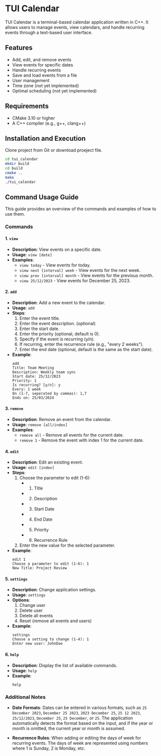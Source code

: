 # TUI Calendar

TUI Calendar is a terminal-based calendar application written in C++. It allows users to manage events, view calendars, and handle recurring events through a text-based user interface.

## Features

- Add, edit, and remove events
- View events for specific dates
- Handle recurring events
- Save and load events from a file
- User management
- Time zone (not yet implemented)
- Optimal scheduling (not yet implemented)

## Requirements

- CMake 3.10 or higher
- A C++ compiler (e.g., g++, clang++)

## Installation and Execution
Clone project from Git or download proeject file.

```sh
cd tui_calendar
mkdir build
cd build
cmake ..
make
./tui_calendar
```

## Command Usage Guide

This guide provides an overview of the commands and examples of how to use them.

### Commands

#### 1. `view`
- **Description**: View events on a specific date.
- **Usage**: `view [date]`
- **Examples**:
  - `view today` - View events for today.
  - `view next [interval] week` - View events for the next week.
  - `view prev [interval] month` - View events for the previous month.
  - `view 25/12/2023` - View events for December 25, 2023.

#### 2. `add`
- **Description**: Add a new event to the calendar.
- **Usage**: `add`
- **Steps**:
  1. Enter the event title.
  2. Enter the event description. (optional)
  3. Enter the start date.
  4. Enter the priority (optional, default is 0).
  5. Specify if the event is recurring (y/n).
  6. If recurring, enter the recurrence rule (e.g., "every 2 weeks").
  7. Enter the end date (optional, default is the same as the start date).
- **Example**:
  ```
  add
  Title: Team Meeting
  Description: Weekly team sync
  Start date: 25/12/2023
  Priority: 1
  Is recurring? [y/n]: y
  Every: 1 week
  On (1-7, seperated by commas): 1,7
  Ends on: 25/03/2024
  ```

#### 3. `remove`
- **Description**: Remove an event from the calendar.
- **Usage**: `remove [all/index]`
- **Examples**:
  - `remove all` - Remove all events for the current date.
  - `remove 1` - Remove the event with index 1 for the current date.

#### 4. `edit`
- **Description**: Edit an existing event.
- **Usage**: `edit [index]`
- **Steps**:
  1. Choose the parameter to edit (1-6):
     - 1. Title
     - 2. Description
     - 3. Start Date
     - 4. End Date
     - 5. Priority
     - 6. Recurrence Rule
  2. Enter the new value for the selected parameter.
- **Example**:
  ```
  edit 1
  Choose a parameter to edit (1-6): 1
  New Title: Project Review
  ```

#### 5. `settings`
- **Description**: Change application settings.
- **Usage**: `settings`
- **Options**:
  1. Change user
  2. Delete user
  3. Delete all events
  4. Reset (remove all events and users)
- **Example**:
  ```
  settings
  Choose a setting to change (1-4): 1
  Enter new user: JohnDoe
  ```

#### 6. `help`
- **Description**: Display the list of available commands.
- **Usage**: `help`
- **Example**:
  ```
  help
  ```

### Additional Notes

- **Date Formats**: Dates can be entered in various formats, such as `25 December 2023`, `December 25 2023`, `2023 December 25`, `25 12 2023`, `25/12/2023`, `December 25`, `25 December`, or `25`. The application automatically detects the format based on the input, and if the year or month is omitted, the current year or month is assumed.

- **Recurrence Rules**: When adding or editing the days of week for recurring events. The days of week are represented using numbers where 1 is Sunday, 2 is Monday, etc.
